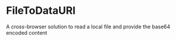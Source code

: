 FileToDataURI
=============

A cross-browser solution to read a local file and provide the base64 encoded content